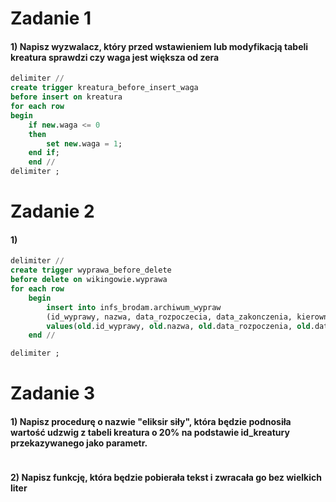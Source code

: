 # Zadanie 1
#### 1) Napisz wyzwalacz, który przed wstawieniem lub modyfikacją tabeli kreatura sprawdzi czy waga jest większa od zera
```sql
delimiter //
create trigger kreatura_before_insert_waga
before insert on kreatura
for each row
begin
	if new.waga <= 0
	then
		set new.waga = 1;
	end if;
	end //
delimiter ;
```
# Zadanie 2
#### 1)
```sql
delimiter //
create trigger wyprawa_before_delete
before delete on wikingowie.wyprawa
for each row
	begin
		insert into infs_brodam.archiwum_wypraw
		(id_wyprawy, nazwa, data_rozpoczecia, data_zakonczenia, kierownik)
        values(old.id_wyprawy, old.nazwa, old.data_rozpoczenia, old.data_zakonczenia, old.kierownik);
	end //

delimiter ;
```

# Zadanie 3
#### 1) Napisz procedurę o nazwie "eliksir siły", która będzie podnosiła wartość udzwig z tabeli kreatura o 20% na podstawie id_kreatury przekazywanego jako parametr.
```sql

```
#### 2) Napisz funkcję, która będzie pobierała tekst i zwracała go bez wielkich liter
```sql

```
